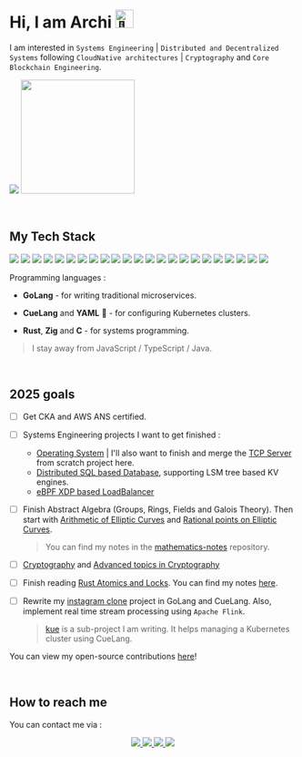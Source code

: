 # Hi, I am Archi <img src="https://fonts.gstatic.com/s/e/notoemoji/latest/1fae3/512.gif" alt="🫡" width="32" height="32">

I am interested in `Systems Engineering` | `Distributed and Decentralized Systems` following `CloudNative architectures` | `Cryptography` and `Core Blockchain Engineering`.

<p>
   <img src="https://api.githubtrends.io/user/svg/Archisman-Mridha/repos?time_range=three_months&group=other&loc_metric=changed&theme=classic" />
  <img src="https://api.githubtrends.io/user/svg/Archisman-Mridha/langs?time_range=three_months&loc_metric=changed&compact=True&theme=classic" height="200" />
</p>

<br />

## My Tech Stack

<p>
   <img src="https://img.shields.io/badge/Go-00ADD8?logo=go&logoColor=fff&style=for-the-badge" />
   <img src="https://img.shields.io/badge/Linux-FCC624?logo=linux&logoColor=000&style=for-the-badge" />
   <img src="https://img.shields.io/badge/Kubernetes-326CE5?logo=kubernetes&logoColor=fff&style=for-the-badge" />
   <img src="https://img.shields.io/badge/Argo-EF7B4D?logo=argo&logoColor=fff&style=for-the-badge" />
   <img src="https://img.shields.io/badge/Cilium-F8C517?logo=cilium&logoColor=000&style=for-the-badge" />

   <img src="https://img.shields.io/badge/PostgreSQL-4169E1?logo=postgresql&logoColor=fff&style=for-the-badge" />
   <img src="https://img.shields.io/badge/Apache%20Kafka-231F20?logo=apachekafka&logoColor=fff&style=for-the-badge" />
   <img src="https://img.shields.io/badge/Apache%20Flink-E6526F?logo=apacheflink&logoColor=fff&style=for-the-badge" />

   <img src="https://img.shields.io/badge/Terraform-844FBA?logo=terraform&logoColor=fff&style=for-the-badge" />
   <img src="https://img.shields.io/badge/Amazon%20AWS-232F3E?logo=amazonaws&logoColor=fff&style=for-the-badge" />

   <img src="https://img.shields.io/badge/Rust-000?logo=rust&logoColor=fff&style=for-the-badge" />
   <img src="https://img.shields.io/badge/Zig-F7A41D?logo=zig&logoColor=fff&style=for-the-badge" />
   <img src="https://img.shields.io/badge/C-A8B9CC?logo=c&logoColor=fff&style=for-the-badge" />

   <img src="https://img.shields.io/badge/RISC--V-283272?logo=riscv&logoColor=fff&style=for-the-badge" />
   <img src="https://img.shields.io/badge/WebAssembly-654FF0?logo=webassembly&logoColor=fff&style=for-the-badge" />

   <img src="https://img.shields.io/badge/Ethereum-3C3C3D?logo=ethereum&logoColor=fff&style=for-the-badge" />

   <img src="https://img.shields.io/badge/NixOS-5277C3?logo=nixos&logoColor=fff&style=for-the-badge" />
   <img src="https://img.shields.io/badge/Neovim-57A143?logo=neovim&logoColor=fff&style=for-the-badge" />
   <img src="https://img.shields.io/badge/tmux-1BB91F?logo=tmux&logoColor=fff&style=for-the-badge" />

   <img src="https://img.shields.io/badge/TypeScript-3178C6?logo=typescript&logoColor=fff&style=for-the-badge" />
   <img src="https://img.shields.io/badge/Next.js-000?logo=nextdotjs&logoColor=fff&style=for-the-badge" />
   <img src="https://img.shields.io/badge/GraphQL-E10098?logo=graphql&logoColor=fff&style=for-the-badge" />
   <img src="https://img.shields.io/badge/NestJS-E0234E?logo=nestjs&logoColor=fff&style=for-the-badge" />
</p>

Programming languages :

- **GoLang** - for writing traditional microservices.

- **CueLang** and **YAML** 🥹 - for configuring Kubernetes clusters.

- **Rust**, **Zig** and **C** - for systems programming.

> I stay away from JavaScript / TypeScript / Java.

<br />

## 2025 goals

- [ ] Get CKA and AWS ANS certified.

- [ ] Systems Engineering projects I want to get finished :
  - [Operating System](https://github.com/Archisman-Mridha/operating-system) | I'll also want to finish and merge the [TCP Server](https://github.com/Archisman-Mridha/tcp-server-rust) from scratch project here.
  - [Distributed SQL based Database](https://github.com/Archisman-Mridha/distributed-sql-based-database-in-rust), supporting LSM tree based KV engines.
  - [eBPF XDP based LoadBalancer](https://github.com/Archisman-Mridha/ebpf-based-loadbalancer)

- [ ] Finish Abstract Algebra (Groups, Rings, Fields and Galois Theory). Then start with [Arithmetic of Elliptic Curves](http://www.pdmi.ras.ru/~lowdimma/BSD/Silverman-Arithmetic_of_EC.pdf) and [Rational points on Elliptic Curves](http://ndl.ethernet.edu.et/bitstream/123456789/53787/1/Joseph%20H.%20Silverman.pdf).
  > You can find my notes in the [mathematics-notes](http://github.com/Archisman-Mridha/mathematics-notes) repository.

- [ ] [Cryptography](https://www.youtube.com/playlist?list=PL2jrku-ebl3H50FiEPr4erSJiJHURM9BX) and [Advanced topics in Cryptography](https://youtube.com/playlist?list=PLUl4u3cNGP61EZllk7zwgvPbI4kbnKhWz&si=pAuKneBjexAWsfHp)


- [ ] Finish reading [Rust Atomics and Locks](https://marabos.nl/atomics/). You can find my notes [here](https://github.com/Archisman-Mridha/rust-atomics-and-locks).

- [ ] Rewrite my [instagram clone](https://github.com/archisman-mridha/instagram-clone) project in GoLang and CueLang. Also, implement real time stream processing using `Apache Flink`.
  > [kue](https://github.com/Archisman-Mridha/kue) is a sub-project I am writing. It helps managing a Kubernetes cluster using CueLang.

You can view my open-source contributions [here](https://github.com/users/Archisman-Mridha/projects/2)!

<br />

## How to reach me

You can contact me via :

<p align="center">
  <a href="https://twitter.com/__noob__coder__">
    <img src="https://img.shields.io/badge/Twitter-1D9BF0?logo=twitter&logoColor=fff&style=for-the-badge" />
  </a>
  <a href="https://www.linkedin.com/in/archisman-mridha-219292198/">
    <img src="https://img.shields.io/badge/LinkedIn-0A66C2?logo=linkedin&logoColor=fff&style=for-the-badge" />
  </a>
  <a href="mailto:archismanmridha12345@gmail.com">
    <img src="https://img.shields.io/badge/Gmail-EA4335?logo=gmail&logoColor=fff&style=for-the-badge" />
  </a>
  <a href="https://www.instagram.com/__noob__coder__">
   <img src="https://img.shields.io/badge/Instagram-E4405F?logo=instagram&logoColor=fff&style=for-the-badge" />
  </a>
</p>
